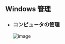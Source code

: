 ## Windows 管理

- ### コンピュ－タの管理
  ![image](https://github.com/winofsql/REPLIT-Java-PHP-js-Python/assets/1501327/76564e10-0ae4-4b1c-aaf9-657c70b26948)
